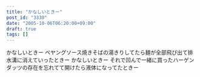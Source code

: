 ```yaml
---
title: "かなしいときー"
post_id: "3330"
date: "2005-10-06T06:20:00+09:00"
draft: true
tags: []
---
```



かなしいときー ペヤングソース焼きそばの湯きりしてたら麺が全部飛び出て排水溝に消えていったときー  かなしいときー それで凹んで一緒に買ったハーゲンダッツの存在を忘れてて開けたら液体になってたときー
